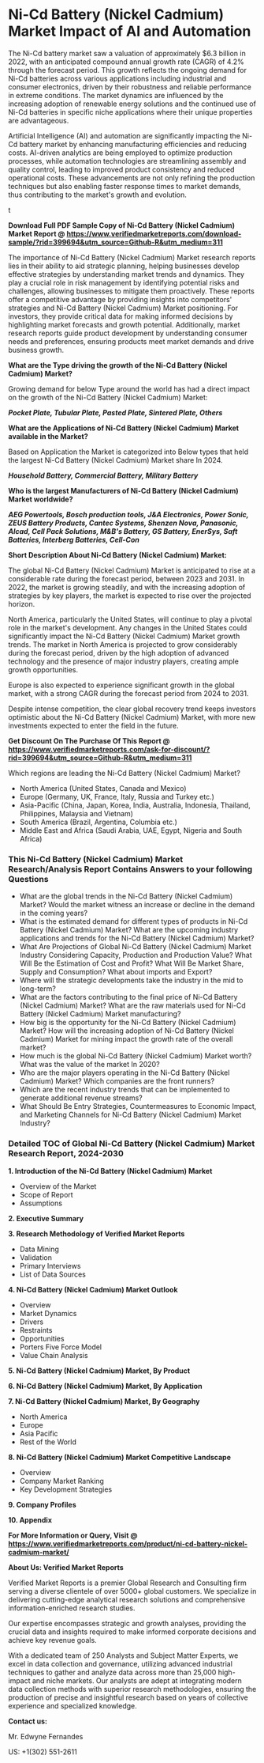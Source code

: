<meta name="title" content="Global Ni-Cd Battery (Nickel Cadmium) Market Impact of AI and Automation"><meta name="description" content="The Ni-Cd battery market saw a valuation of approximately $6.3 billion in 2022, with an anticipated compound annual growth rate (CAGR) of 4.2% through the forecast per"><meta name="title" content="Ni-Cd Battery (Nickel Cadmium) Market Size, Share, Scope, Trends, Growth, Opportunities, Analysis, Forecast"><h1>Ni-Cd Battery (Nickel Cadmium) Market Impact of AI and Automation</h1><p>The Ni-Cd battery market saw a valuation of approximately $6.3 billion in 2022, with an anticipated compound annual growth rate (CAGR) of 4.2% through the forecast period. This growth reflects the ongoing demand for Ni-Cd batteries across various applications including industrial and consumer electronics, driven by their robustness and reliable performance in extreme conditions. The market dynamics are influenced by the increasing adoption of renewable energy solutions and the continued use of Ni-Cd batteries in specific niche applications where their unique properties are advantageous.</p><p>Artificial Intelligence (AI) and automation are significantly impacting the Ni-Cd battery market by enhancing manufacturing efficiencies and reducing costs. AI-driven analytics are being employed to optimize production processes, while automation technologies are streamlining assembly and quality control, leading to improved product consistency and reduced operational costs. These advancements are not only refining the production techniques but also enabling faster response times to market demands, thus contributing to the market's growth and evolution.</p>t</p><p id="" class=""><strong>Download Full PDF Sample Copy of Ni-Cd Battery (Nickel Cadmium) Market Report @ <a href="https://www.verifiedmarketreports.com/download-sample/?rid=399694&utm_source=Github-R&utm_medium=311" target="_blank">https://www.verifiedmarketreports.com/download-sample/?rid=399694&utm_source=Github-R&utm_medium=311</a></strong></p><p>The importance of&nbsp;Ni-Cd Battery (Nickel Cadmium) Market research reports lies in their ability to aid strategic planning, helping businesses develop effective strategies by understanding market trends and dynamics. They play a crucial role in risk management by identifying potential risks and challenges, allowing businesses to mitigate them proactively. These reports offer a competitive advantage by providing insights into competitors' strategies and Ni-Cd Battery (Nickel Cadmium) Market positioning. For investors, they provide critical data for making informed decisions by highlighting market forecasts and growth potential. Additionally, market research reports guide product development by understanding consumer needs and preferences, ensuring products meet market demands and drive business growth.</p><p><strong>What are the&nbsp;Type driving the growth of the Ni-Cd Battery (Nickel Cadmium) Market?</strong></p><p id="" class="">Growing demand for below Type around the world has had a direct impact on the growth of the Ni-Cd Battery (Nickel Cadmium) Market:</p><em><strong>Pocket Plate, Tubular Plate, Pasted Plate, Sintered Plate, Others</strong></em></p><strong>What are the&nbsp;Applications&nbsp;of Ni-Cd Battery (Nickel Cadmium) Market available in the Market?</strong></p><p id="" class="">Based on Application the Market is categorized into Below types that held the largest Ni-Cd Battery (Nickel Cadmium) Market share In 2024.</p><em><strong>Household Battery, Commercial Battery, Military Battery</strong></em></p><strong>Who is the largest Manufacturers of Ni-Cd Battery (Nickel Cadmium) Market worldwide?</strong></p><p><em><strong>AEG Powertools, Bosch production tools, J&A Electronics, Power Sonic, ZEUS Battery Products, Cantec Systems, Shenzen Nova, Panasonic, Alcad, Cell Pack Solutions, M&B's Battery, GS Battery, EnerSys, Saft Batteries, Interberg Batteries, Cell-Con</strong></em></p><p id="" class=""><strong>Short Description About Ni-Cd Battery (Nickel Cadmium) Market:</strong></p><p>The global Ni-Cd Battery (Nickel Cadmium) Market is anticipated to rise at a considerable rate during the forecast period, between 2023 and 2031. In 2022, the market is growing steadily, and with the increasing adoption of strategies by key players, the market is expected to rise over the projected horizon.</p><p>North America, particularly the United States, will continue to play a pivotal role in the market's development. Any changes in the United States could significantly impact the Ni-Cd Battery (Nickel Cadmium) Market growth trends. The market in North America is projected to grow considerably during the forecast period, driven by the high adoption of advanced technology and the presence of major industry players, creating ample growth opportunities.</p><p>Europe is also expected to experience significant growth in the global market, with a strong CAGR during the forecast period from 2024 to 2031.</p><p>Despite intense competition, the clear global recovery trend keeps investors optimistic about the Ni-Cd Battery (Nickel Cadmium) Market, with more new investments expected to enter the field in the future.</p><p id="" class=""><strong>Get Discount On The Purchase Of This Report @ <a href="https://www.verifiedmarketreports.com/ask-for-discount/?rid=399694&utm_source=Github-R&utm_medium=311" target="_blank">https://www.verifiedmarketreports.com/ask-for-discount/?rid=399694&utm_source=Github-R&utm_medium=311</a></strong></p>Which regions are leading the Ni-Cd Battery (Nickel Cadmium) Market?</p><ul><li>North America (United States, Canada and Mexico)</li><li>Europe (Germany, UK, France, Italy, Russia and Turkey etc.)</li><li>Asia-Pacific (China, Japan, Korea, India, Australia, Indonesia, Thailand, Philippines, Malaysia and Vietnam)</li><li>South America (Brazil, Argentina, Columbia etc.)</li><li>Middle East and Africa (Saudi Arabia, UAE, Egypt, Nigeria and South Africa)</li></ul><h3 id="" class="">This Ni-Cd Battery (Nickel Cadmium) Market Research/Analysis Report Contains Answers to your following Questions</h3><ul><li>What are the global trends in the Ni-Cd Battery (Nickel Cadmium) Market? Would the market witness an increase or decline in the demand in the coming years?</li><li>What is the estimated demand for different types of products in Ni-Cd Battery (Nickel Cadmium) Market? What are the upcoming industry applications and trends for the Ni-Cd Battery (Nickel Cadmium) Market?</li><li>What Are Projections of Global Ni-Cd Battery (Nickel Cadmium) Market Industry Considering Capacity, Production and Production Value? What Will Be the Estimation of Cost and Profit? What Will Be Market Share, Supply and Consumption? What about imports and Export?</li><li>Where will the strategic developments take the industry in the mid to long-term?</li><li>What are the factors contributing to the final price of Ni-Cd Battery (Nickel Cadmium) Market? What are the raw materials used for Ni-Cd Battery (Nickel Cadmium) Market manufacturing?</li><li>How big is the opportunity for the Ni-Cd Battery (Nickel Cadmium) Market? How will the increasing adoption of Ni-Cd Battery (Nickel Cadmium) Market for mining impact the growth rate of the overall market?</li><li>How much is the global Ni-Cd Battery (Nickel Cadmium) Market worth? What was the value of the market In 2020?</li><li>Who are the major players operating in the Ni-Cd Battery (Nickel Cadmium) Market? Which companies are the front runners?</li><li>Which are the recent industry trends that can be implemented to generate additional revenue streams?</li><li>What Should Be Entry Strategies, Countermeasures to Economic Impact, and Marketing Channels for Ni-Cd Battery (Nickel Cadmium) Market Industry?</li></ul><h3 id="" class="">Detailed TOC of Global Ni-Cd Battery (Nickel Cadmium) Market Research Report, 2024-2030</h3><p id="" class=""><strong>1. Introduction of the Ni-Cd Battery (Nickel Cadmium) Market</strong></p><ul><li>Overview of the Market</li><li>Scope of Report</li><li>Assumptions</li></ul><p id="" class=""><strong>2. Executive Summary</strong></p><p id="" class=""><strong>3. Research Methodology of Verified Market Reports</strong></p><ul><li>Data Mining</li><li>Validation</li><li>Primary Interviews</li><li>List of Data Sources</li></ul><p id="" class=""><strong>4. Ni-Cd Battery (Nickel Cadmium) Market Outlook</strong></p><ul><li>Overview</li><li>Market Dynamics</li><li>Drivers</li><li>Restraints</li><li>Opportunities</li><li>Porters Five Force Model</li><li>Value Chain Analysis</li></ul><p id="" class=""><strong>5. Ni-Cd Battery (Nickel Cadmium) Market, By Product</strong></p><p id="" class=""><strong>6. Ni-Cd Battery (Nickel Cadmium) Market, By Application</strong></p><p id="" class=""><strong>7. Ni-Cd Battery (Nickel Cadmium) Market, By Geography</strong></p><ul><li>North America</li><li>Europe</li><li>Asia Pacific</li><li>Rest of the World</li></ul><p id="" class=""><strong>8. Ni-Cd Battery (Nickel Cadmium) Market Competitive Landscape</strong></p><ul><li>Overview</li><li>Company Market Ranking</li><li>Key Development Strategies</li></ul><p id="" class=""><strong>9. Company Profiles</strong></p><p id="" class=""><strong>10. Appendix</strong></p><p id="" class=""><strong>For More Information or Query, Visit @ <a href="https://www.verifiedmarketreports.com/product/ni-cd-battery-nickel-cadmium-market/" target="_blank">https://www.verifiedmarketreports.com/product/ni-cd-battery-nickel-cadmium-market/</a></strong></p><p id="" class=""><strong>About Us: Verified Market Reports</strong></p><p id="" class="">Verified Market Reports is a premier Global Research and Consulting firm serving a diverse clientele of over 5000+ global customers. We specialize in delivering cutting-edge analytical research solutions and comprehensive information-enriched research studies.</p><p id="" class="">Our expertise encompasses strategic and growth analyses, providing the crucial data and insights required to make informed corporate decisions and achieve key revenue goals.</p><p id="" class="">With a dedicated team of 250 Analysts and Subject Matter Experts, we excel in data collection and governance, utilizing advanced industrial techniques to gather and analyze data across more than 25,000 high-impact and niche markets. Our analysts are adept at integrating modern data collection methods with superior research methodologies, ensuring the production of precise and insightful research based on years of collective experience and specialized knowledge.</p><p id="" class=""><strong>Contact us:</strong></p><p id="" class="">Mr. Edwyne Fernandes</p><p id="" class="">US: +1(302) 551-2611</p>